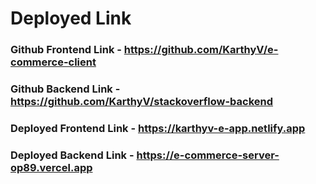 # Deployed Link

### Github Frontend Link - https://github.com/KarthyV/e-commerce-client
### Github Backend Link - https://github.com/KarthyV/stackoverflow-backend
### Deployed Frontend Link - https://karthyv-e-app.netlify.app
### Deployed Backend Link - https://e-commerce-server-op89.vercel.app
